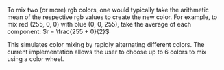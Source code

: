 To mix two (or more) rgb colors, one would typically take the arithmetic mean of the respective rgb values to create the new color. For example, to mix red (255, 0, 0) with blue (0, 0, 255), take the average of each component: $r = \frac{255 + 0}{2}$


 This simulates color mixing by rapidly alternating different colors. The current implementation allows the user to choose up to 6 colors to mix using a color wheel.